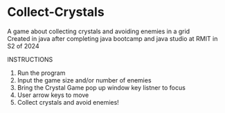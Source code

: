 # Collect-Crystals
A game about collecting crystals and avoiding enemies in a grid  
Created in java after completing java bootcamp and java studio at RMIT in S2 of 2024  

INSTRUCTIONS

1. Run the program
2. Input the game size and/or number of enemies
3. Bring the Crystal Game pop up window key listner to focus
4. User arrow keys to move
5. Collect crystals and avoid enemies!


